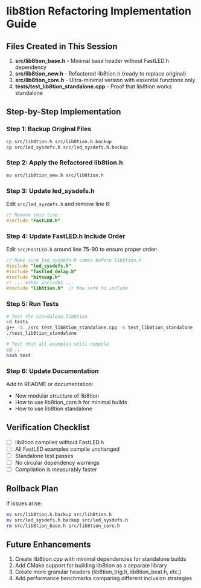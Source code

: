 # lib8tion Refactoring Implementation Guide

## Files Created in This Session

1. **src/lib8tion_base.h** - Minimal base header without FastLED.h dependency
2. **src/lib8tion_new.h** - Refactored lib8tion.h (ready to replace original)
3. **src/lib8tion_core.h** - Ultra-minimal version with essential functions only
4. **tests/test_lib8tion_standalone.cpp** - Proof that lib8tion works standalone

## Step-by-Step Implementation

### Step 1: Backup Original Files
```bash
cp src/lib8tion.h src/lib8tion.h.backup
cp src/led_sysdefs.h src/led_sysdefs.h.backup
```

### Step 2: Apply the Refactored lib8tion.h
```bash
mv src/lib8tion_new.h src/lib8tion.h
```

### Step 3: Update led_sysdefs.h
Edit `src/led_sysdefs.h` and remove line 6:
```cpp
// Remove this line:
#include "FastLED.h"
```

### Step 4: Update FastLED.h Include Order
Edit `src/FastLED.h` around line 75-90 to ensure proper order:
```cpp
// Make sure led_sysdefs.h comes before lib8tion.h
#include "led_sysdefs.h"
#include "fastled_delay.h"
#include "bitswap.h"
// ... other includes ...
#include "lib8tion.h"  // Now safe to include
```

### Step 5: Run Tests
```bash
# Test the standalone lib8tion
cd tests
g++ -I../src test_lib8tion_standalone.cpp -o test_lib8tion_standalone
./test_lib8tion_standalone

# Test that all examples still compile
cd ..
bash test
```

### Step 6: Update Documentation
Add to README or documentation:
- New modular structure of lib8tion
- How to use lib8tion_core.h for minimal builds
- How to use lib8tion standalone

## Verification Checklist

- [ ] lib8tion compiles without FastLED.h
- [ ] All FastLED examples compile unchanged
- [ ] Standalone test passes
- [ ] No circular dependency warnings
- [ ] Compilation is measurably faster

## Rollback Plan

If issues arise:
```bash
mv src/lib8tion.h.backup src/lib8tion.h
mv src/led_sysdefs.h.backup src/led_sysdefs.h
rm src/lib8tion_base.h src/lib8tion_core.h
```

## Future Enhancements

1. Create lib8tion.cpp with minimal dependencies for standalone builds
2. Add CMake support for building lib8tion as a separate library
3. Create more granular headers (lib8tion_trig.h, lib8tion_beat.h, etc.)
4. Add performance benchmarks comparing different inclusion strategies
